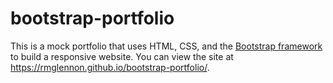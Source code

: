 # bootstrap-portfolio

This is a mock portfolio that uses HTML, CSS, and the [Bootstrap framework](https://getbootstrap.com/) to build a responsive website. You can view the site at https://rmglennon.github.io/bootstrap-portfolio/.
